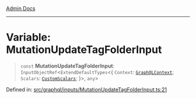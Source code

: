 [Admin Docs](/)

***

# Variable: MutationUpdateTagFolderInput

> `const` **MutationUpdateTagFolderInput**: `InputObjectRef`\<`ExtendDefaultTypes`\<\{ `Context`: [`GraphQLContext`](../../../context/type-aliases/GraphQLContext.md); `Scalars`: [`CustomScalars`](../../../scalars/type-aliases/CustomScalars.md); \}\>, `any`\>

Defined in: [src/graphql/inputs/MutationUpdateTagFolderInput.ts:21](https://github.com/NishantSinghhhhh/talawa-api/blob/902a87c428b05018acbd37a72fd0f53e07960330/src/graphql/inputs/MutationUpdateTagFolderInput.ts#L21)
